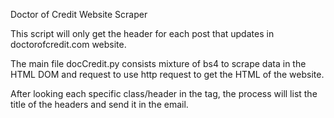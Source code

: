 Doctor of Credit Website Scraper

This script will only get the header for each post that updates in doctorofcredit.com website.

The main file docCredit.py consists mixture of bs4 to scrape data in the HTML DOM and request to use http request to get the HTML of the website.

After looking each specific class/header in the tag, the process will list the title of the headers and send it in the email.
